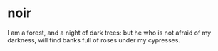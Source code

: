 # noir
I am a forest, and a night of dark trees: but he who is not afraid of my
darkness, will find banks full of roses under my cypresses.

